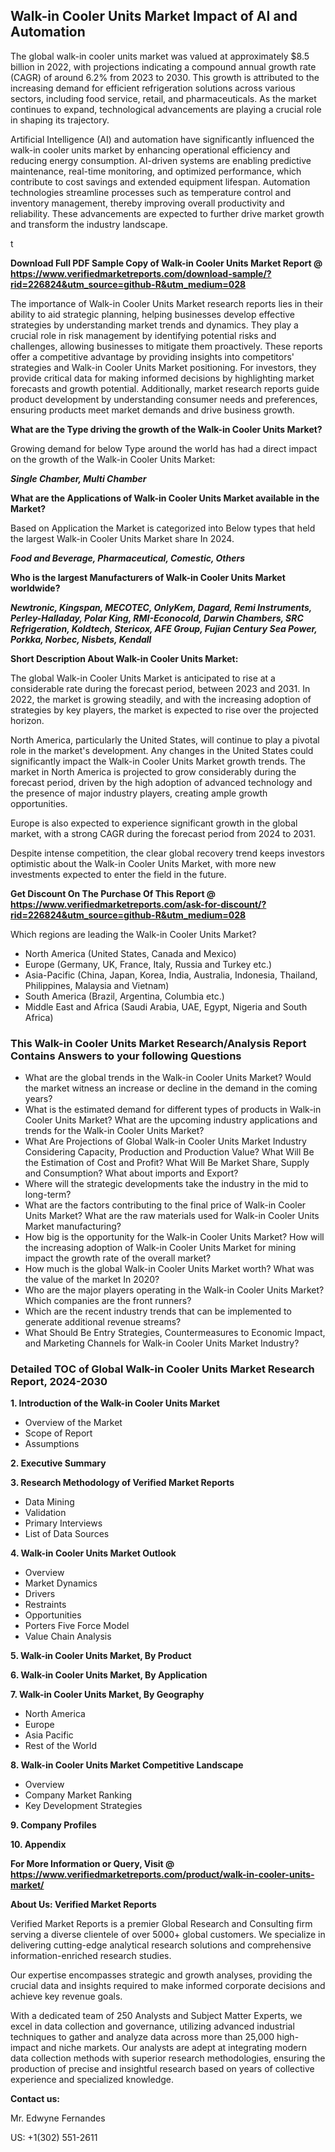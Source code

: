 <h2>Walk-in Cooler Units Market Impact of AI and Automation</h2><p>The global walk-in cooler units market was valued at approximately $8.5 billion in 2022, with projections indicating a compound annual growth rate (CAGR) of around 6.2% from 2023 to 2030. This growth is attributed to the increasing demand for efficient refrigeration solutions across various sectors, including food service, retail, and pharmaceuticals. As the market continues to expand, technological advancements are playing a crucial role in shaping its trajectory.</p><p>Artificial Intelligence (AI) and automation have significantly influenced the walk-in cooler units market by enhancing operational efficiency and reducing energy consumption. AI-driven systems are enabling predictive maintenance, real-time monitoring, and optimized performance, which contribute to cost savings and extended equipment lifespan. Automation technologies streamline processes such as temperature control and inventory management, thereby improving overall productivity and reliability. These advancements are expected to further drive market growth and transform the industry landscape.</p>t</p><p id="" class=""><strong>Download Full PDF Sample Copy of Walk-in Cooler Units Market Report @ <a href="https://www.verifiedmarketreports.com/download-sample/?rid=226824&utm_source=github-R&utm_medium=028" target="_blank">https://www.verifiedmarketreports.com/download-sample/?rid=226824&utm_source=github-R&utm_medium=028</a></strong></p><p>The importance of&nbsp;Walk-in Cooler Units Market research reports lies in their ability to aid strategic planning, helping businesses develop effective strategies by understanding market trends and dynamics. They play a crucial role in risk management by identifying potential risks and challenges, allowing businesses to mitigate them proactively. These reports offer a competitive advantage by providing insights into competitors' strategies and Walk-in Cooler Units Market positioning. For investors, they provide critical data for making informed decisions by highlighting market forecasts and growth potential. Additionally, market research reports guide product development by understanding consumer needs and preferences, ensuring products meet market demands and drive business growth.</p><p><strong>What are the&nbsp;Type driving the growth of the Walk-in Cooler Units Market?</strong></p><p id="" class="">Growing demand for below Type around the world has had a direct impact on the growth of the Walk-in Cooler Units Market:</p><em><strong>Single Chamber, Multi Chamber</strong></em></p><strong>What are the&nbsp;Applications&nbsp;of Walk-in Cooler Units Market available in the Market?</strong></p><p id="" class="">Based on Application the Market is categorized into Below types that held the largest Walk-in Cooler Units Market share In 2024.</p><em><strong>Food and Beverage, Pharmaceutical, Comestic, Others</strong></em></p><strong>Who is the largest Manufacturers of Walk-in Cooler Units Market worldwide?</strong></p><p><em><strong>Newtronic, Kingspan, MECOTEC, OnlyKem, Dagard, Remi Instruments, Perley-Halladay, Polar King, RMI-Econocold, Darwin Chambers, SRC Refrigeration, Koldtech, Stericox, AFE Group, Fujian Century Sea Power, Porkka, Norbec, Nisbets, Kendall</strong></em></p><p id="" class=""><strong>Short Description About Walk-in Cooler Units Market:</strong></p><p>The global Walk-in Cooler Units Market is anticipated to rise at a considerable rate during the forecast period, between 2023 and 2031. In 2022, the market is growing steadily, and with the increasing adoption of strategies by key players, the market is expected to rise over the projected horizon.</p><p>North America, particularly the United States, will continue to play a pivotal role in the market's development. Any changes in the United States could significantly impact the Walk-in Cooler Units Market growth trends. The market in North America is projected to grow considerably during the forecast period, driven by the high adoption of advanced technology and the presence of major industry players, creating ample growth opportunities.</p><p>Europe is also expected to experience significant growth in the global market, with a strong CAGR during the forecast period from 2024 to 2031.</p><p>Despite intense competition, the clear global recovery trend keeps investors optimistic about the Walk-in Cooler Units Market, with more new investments expected to enter the field in the future.</p><p id="" class=""><strong>Get Discount On The Purchase Of This Report @ <a href="https://www.verifiedmarketreports.com/ask-for-discount/?rid=226824&utm_source=github-R&utm_medium=028" target="_blank">https://www.verifiedmarketreports.com/ask-for-discount/?rid=226824&utm_source=github-R&utm_medium=028</a></strong></p>Which regions are leading the Walk-in Cooler Units Market?</p><ul><li>North America (United States, Canada and Mexico)</li><li>Europe (Germany, UK, France, Italy, Russia and Turkey etc.)</li><li>Asia-Pacific (China, Japan, Korea, India, Australia, Indonesia, Thailand, Philippines, Malaysia and Vietnam)</li><li>South America (Brazil, Argentina, Columbia etc.)</li><li>Middle East and Africa (Saudi Arabia, UAE, Egypt, Nigeria and South Africa)</li></ul><h3 id="" class="">This Walk-in Cooler Units Market Research/Analysis Report Contains Answers to your following Questions</h3><ul><li>What are the global trends in the Walk-in Cooler Units Market? Would the market witness an increase or decline in the demand in the coming years?</li><li>What is the estimated demand for different types of products in Walk-in Cooler Units Market? What are the upcoming industry applications and trends for the Walk-in Cooler Units Market?</li><li>What Are Projections of Global Walk-in Cooler Units Market Industry Considering Capacity, Production and Production Value? What Will Be the Estimation of Cost and Profit? What Will Be Market Share, Supply and Consumption? What about imports and Export?</li><li>Where will the strategic developments take the industry in the mid to long-term?</li><li>What are the factors contributing to the final price of Walk-in Cooler Units Market? What are the raw materials used for Walk-in Cooler Units Market manufacturing?</li><li>How big is the opportunity for the Walk-in Cooler Units Market? How will the increasing adoption of Walk-in Cooler Units Market for mining impact the growth rate of the overall market?</li><li>How much is the global Walk-in Cooler Units Market worth? What was the value of the market In 2020?</li><li>Who are the major players operating in the Walk-in Cooler Units Market? Which companies are the front runners?</li><li>Which are the recent industry trends that can be implemented to generate additional revenue streams?</li><li>What Should Be Entry Strategies, Countermeasures to Economic Impact, and Marketing Channels for Walk-in Cooler Units Market Industry?</li></ul><h3 id="" class="">Detailed TOC of Global Walk-in Cooler Units Market Research Report, 2024-2030</h3><p id="" class=""><strong>1. Introduction of the Walk-in Cooler Units Market</strong></p><ul><li>Overview of the Market</li><li>Scope of Report</li><li>Assumptions</li></ul><p id="" class=""><strong>2. Executive Summary</strong></p><p id="" class=""><strong>3. Research Methodology of Verified Market Reports</strong></p><ul><li>Data Mining</li><li>Validation</li><li>Primary Interviews</li><li>List of Data Sources</li></ul><p id="" class=""><strong>4. Walk-in Cooler Units Market Outlook</strong></p><ul><li>Overview</li><li>Market Dynamics</li><li>Drivers</li><li>Restraints</li><li>Opportunities</li><li>Porters Five Force Model</li><li>Value Chain Analysis</li></ul><p id="" class=""><strong>5. Walk-in Cooler Units Market, By Product</strong></p><p id="" class=""><strong>6. Walk-in Cooler Units Market, By Application</strong></p><p id="" class=""><strong>7. Walk-in Cooler Units Market, By Geography</strong></p><ul><li>North America</li><li>Europe</li><li>Asia Pacific</li><li>Rest of the World</li></ul><p id="" class=""><strong>8. Walk-in Cooler Units Market Competitive Landscape</strong></p><ul><li>Overview</li><li>Company Market Ranking</li><li>Key Development Strategies</li></ul><p id="" class=""><strong>9. Company Profiles</strong></p><p id="" class=""><strong>10. Appendix</strong></p><p id="" class=""><strong>For More Information or Query, Visit @ <a href="https://www.verifiedmarketreports.com/product/walk-in-cooler-units-market/" target="_blank">https://www.verifiedmarketreports.com/product/walk-in-cooler-units-market/</a></strong></p><p id="" class=""><strong>About Us: Verified Market Reports</strong></p><p id="" class="">Verified Market Reports is a premier Global Research and Consulting firm serving a diverse clientele of over 5000+ global customers. We specialize in delivering cutting-edge analytical research solutions and comprehensive information-enriched research studies.</p><p id="" class="">Our expertise encompasses strategic and growth analyses, providing the crucial data and insights required to make informed corporate decisions and achieve key revenue goals.</p><p id="" class="">With a dedicated team of 250 Analysts and Subject Matter Experts, we excel in data collection and governance, utilizing advanced industrial techniques to gather and analyze data across more than 25,000 high-impact and niche markets. Our analysts are adept at integrating modern data collection methods with superior research methodologies, ensuring the production of precise and insightful research based on years of collective experience and specialized knowledge.</p><p id="" class=""><strong>Contact us:</strong></p><p id="" class="">Mr. Edwyne Fernandes</p><p id="" class="">US: +1(302) 551-2611</p>